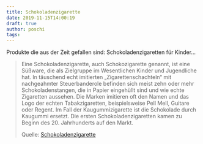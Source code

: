 ```yaml
---
title: Schokoladenzigarette
date: 2019-11-15T14:00:19
draft: true
author: poschi
tags: 
---
```


Produkte die aus der Zeit gefallen sind: Schokoladenzigaretten für Kinder...

> Eine Schokoladenzigarette, auch Schokozigarette genannt, ist eine Süßware, die
> als Zielgruppe im Wesentlichen Kinder und Jugendliche hat. In täuschend echt
> imitierten „Zigarettenschachteln“ mit nachgeahmter Steuerbanderole befinden
> sich meist zehn oder mehr Schokoladenstangen, die in Papier eingehüllt sind
> und wie echte Zigaretten aussehen. Die Marken imitieren oft den Namen und das
> Logo der echten Tabakzigaretten, beispielsweise Pell Mell, Guitare oder
> Regent. Im Fall der Kaugummizigarette ist die Schokolade durch Kaugummi
> ersetzt.  Die ersten Schokoladenzigaretten kamen zu Beginn des 20.
> Jahrhunderts auf den Markt.
>
> Quelle: [Schokoladenzigarette](https://de.m.wikipedia.org/wiki/Schokoladenzigarette)
